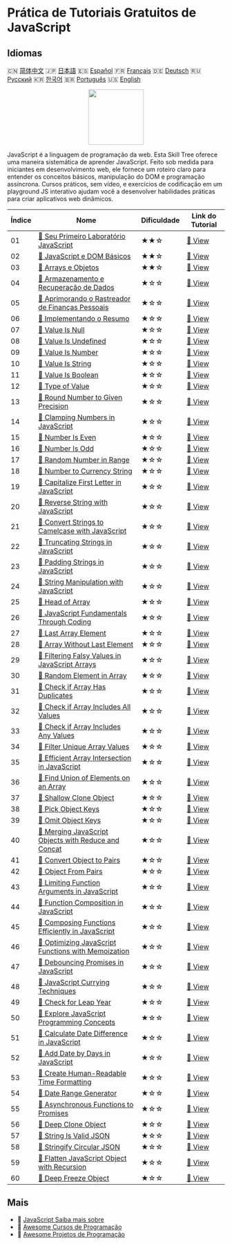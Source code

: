 # Prática de Tutoriais Gratuitos de JavaScript

## Idiomas

🇨🇳 [简体中文](README_zh.md) 🇯🇵 [日本語](README_ja.md) 🇪🇸 [Español](README_es.md) 🇫🇷 [Français](README_fr.md) 🇩🇪 [Deutsch](README_de.md) 🇷🇺 [Русский](README_ru.md) 🇰🇷 [한국어](README_ko.md) 🇧🇷 [Português](README_pt.md) 🇺🇸 [English](README.md) 

<div align="center">
<img width="128px" src="https://file.labex.io/path/ztG7iIXOkx2u.png">
</div>

JavaScript é a linguagem de programação da web. Esta Skill Tree oferece uma maneira sistemática de aprender JavaScript. Feito sob medida para iniciantes em desenvolvimento web, ele fornece um roteiro claro para entender os conceitos básicos, manipulação do DOM e programação assíncrona. Cursos práticos, sem vídeo, e exercícios de codificação em um playground JS interativo ajudam você a desenvolver habilidades práticas para criar aplicativos web dinâmicos.

|   Índice | Nome                                                                                                                                                     | Dificuldade   | Link do Tutorial                                                                                            |
|----------|----------------------------------------------------------------------------------------------------------------------------------------------------------|---------------|-------------------------------------------------------------------------------------------------------------|
|       01 | [📖 Seu Primeiro Laboratório JavaScript](https://labex.io/pt/tutorials/your-first-javascript-lab-92948)                                                  | ★★☆           | [🔗 View](https://labex.io/pt/tutorials/your-first-javascript-lab-92948)                                    |
|       02 | [📖 JavaScript e DOM Básicos](https://labex.io/pt/tutorials/javascript-basic-javascript-and-dom-290729)                                                  | ★★☆           | [🔗 View](https://labex.io/pt/tutorials/javascript-basic-javascript-and-dom-290729)                         |
|       03 | [📖 Arrays e Objetos](https://labex.io/pt/tutorials/javascript-arrays-and-objects-290728)                                                                | ★★☆           | [🔗 View](https://labex.io/pt/tutorials/javascript-arrays-and-objects-290728)                               |
|       04 | [📖 Armazenamento e Recuperação de Dados](https://labex.io/pt/tutorials/javascript-data-storage-and-retrieval-290730)                                    | ★☆☆           | [🔗 View](https://labex.io/pt/tutorials/javascript-data-storage-and-retrieval-290730)                       |
|       05 | [📖 Aprimorando o Rastreador de Finanças Pessoais](https://labex.io/pt/tutorials/javascript-enhancing-personal-finance-tracker-290731)                   | ★☆☆           | [🔗 View](https://labex.io/pt/tutorials/javascript-enhancing-personal-finance-tracker-290731)               |
|       06 | [📖 Implementando o Resumo](https://labex.io/pt/tutorials/javascript-implementing-the-summary-290732)                                                    | ★☆☆           | [🔗 View](https://labex.io/pt/tutorials/javascript-implementing-the-summary-290732)                         |
|       07 | [📖 Value Is Null](https://labex.io/pt/tutorials/javascript-value-is-null-28429)                                                                         | ★☆☆           | [🔗 View](https://labex.io/pt/tutorials/javascript-value-is-null-28429)                                     |
|       08 | [📖 Value Is Undefined](https://labex.io/pt/tutorials/javascript-value-is-undefined-28447)                                                               | ★☆☆           | [🔗 View](https://labex.io/pt/tutorials/javascript-value-is-undefined-28447)                                |
|       09 | [📖 Value Is Number](https://labex.io/pt/tutorials/javascript-value-is-number-28430)                                                                     | ★☆☆           | [🔗 View](https://labex.io/pt/tutorials/javascript-value-is-number-28430)                                   |
|       10 | [📖 Value Is String](https://labex.io/pt/tutorials/javascript-value-is-string-28444)                                                                     | ★☆☆           | [🔗 View](https://labex.io/pt/tutorials/javascript-value-is-string-28444)                                   |
|       11 | [📖 Value Is Boolean](https://labex.io/pt/tutorials/javascript-value-is-boolean-28412)                                                                   | ★☆☆           | [🔗 View](https://labex.io/pt/tutorials/javascript-value-is-boolean-28412)                                  |
|       12 | [📖 Type of Value](https://labex.io/pt/tutorials/javascript-type-of-value-28673)                                                                         | ★☆☆           | [🔗 View](https://labex.io/pt/tutorials/javascript-type-of-value-28673)                                     |
|       13 | [📖 Round Number to Given Precision](https://labex.io/pt/tutorials/round-number-to-given-precision-28605)                                                | ★☆☆           | [🔗 View](https://labex.io/pt/tutorials/round-number-to-given-precision-28605)                              |
|       14 | [📖 Clamping Numbers in JavaScript](https://labex.io/pt/tutorials/javascript-clamping-numbers-in-javascript-28196)                                       | ★☆☆           | [🔗 View](https://labex.io/pt/tutorials/javascript-clamping-numbers-in-javascript-28196)                    |
|       15 | [📖 Number Is Even](https://labex.io/pt/tutorials/javascript-number-is-even-28419)                                                                       | ★☆☆           | [🔗 View](https://labex.io/pt/tutorials/javascript-number-is-even-28419)                                    |
|       16 | [📖 Number Is Odd](https://labex.io/pt/tutorials/javascript-number-is-odd-28433)                                                                         | ★☆☆           | [🔗 View](https://labex.io/pt/tutorials/javascript-number-is-odd-28433)                                     |
|       17 | [📖 Random Number in Range](https://labex.io/pt/tutorials/javascript-random-number-in-range-28574)                                                       | ★☆☆           | [🔗 View](https://labex.io/pt/tutorials/javascript-random-number-in-range-28574)                            |
|       18 | [📖 Number to Currency String](https://labex.io/pt/tutorials/javascript-number-to-currency-string-28516)                                                 | ★☆☆           | [🔗 View](https://labex.io/pt/tutorials/javascript-number-to-currency-string-28516)                         |
|       19 | [📖 Capitalize First Letter in JavaScript](https://labex.io/pt/tutorials/javascript-capitalize-first-letter-in-javascript-28188)                         | ★☆☆           | [🔗 View](https://labex.io/pt/tutorials/javascript-capitalize-first-letter-in-javascript-28188)             |
|       20 | [📖 Reverse String with JavaScript](https://labex.io/pt/tutorials/javascript-reverse-string-with-javascript-28600)                                       | ★☆☆           | [🔗 View](https://labex.io/pt/tutorials/javascript-reverse-string-with-javascript-28600)                    |
|       21 | [📖 Convert Strings to Camelcase with JavaScript](https://labex.io/pt/tutorials/javascript-convert-strings-to-camelcase-with-javascript-28648)           | ★☆☆           | [🔗 View](https://labex.io/pt/tutorials/javascript-convert-strings-to-camelcase-with-javascript-28648)      |
|       22 | [📖 Truncating Strings in JavaScript](https://labex.io/pt/tutorials/javascript-truncating-strings-in-javascript-28671)                                   | ★☆☆           | [🔗 View](https://labex.io/pt/tutorials/javascript-truncating-strings-in-javascript-28671)                  |
|       23 | [📖 Padding Strings in JavaScript](https://labex.io/pt/tutorials/javascript-padding-strings-in-javascript-28537)                                         | ★☆☆           | [🔗 View](https://labex.io/pt/tutorials/javascript-padding-strings-in-javascript-28537)                     |
|       24 | [📖 String Manipulation with JavaScript](https://labex.io/pt/tutorials/javascript-string-manipulation-with-javascript-28590)                             | ★☆☆           | [🔗 View](https://labex.io/pt/tutorials/javascript-string-manipulation-with-javascript-28590)               |
|       25 | [📖 Head of Array](https://labex.io/pt/tutorials/javascript-head-of-array-28145)                                                                         | ★☆☆           | [🔗 View](https://labex.io/pt/tutorials/javascript-head-of-array-28145)                                     |
|       26 | [📖 JavaScript Fundamentals Through Coding](https://labex.io/pt/tutorials/javascript-javascript-fundamentals-through-coding-28156)                       | ★☆☆           | [🔗 View](https://labex.io/pt/tutorials/javascript-javascript-fundamentals-through-coding-28156)            |
|       27 | [📖 Last Array Element](https://labex.io/pt/tutorials/javascript-last-array-element-28463)                                                               | ★☆☆           | [🔗 View](https://labex.io/pt/tutorials/javascript-last-array-element-28463)                                |
|       28 | [📖 Array Without Last Element](https://labex.io/pt/tutorials/javascript-array-without-last-element-28163)                                               | ★☆☆           | [🔗 View](https://labex.io/pt/tutorials/javascript-array-without-last-element-28163)                        |
|       29 | [📖 Filtering Falsy Values in JavaScript Arrays](https://labex.io/pt/tutorials/javascript-filtering-falsy-values-in-javascript-arrays-28204)             | ★☆☆           | [🔗 View](https://labex.io/pt/tutorials/javascript-filtering-falsy-values-in-javascript-arrays-28204)       |
|       30 | [📖 Random Element in Array](https://labex.io/pt/tutorials/javascript-random-element-in-array-28153)                                                     | ★☆☆           | [🔗 View](https://labex.io/pt/tutorials/javascript-random-element-in-array-28153)                           |
|       31 | [📖 Check if Array Has Duplicates](https://labex.io/pt/tutorials/javascript-check-if-array-has-duplicates-28142)                                         | ★☆☆           | [🔗 View](https://labex.io/pt/tutorials/javascript-check-if-array-has-duplicates-28142)                     |
|       32 | [📖 Check if Array Includes All Values](https://labex.io/pt/tutorials/javascript-check-if-array-includes-all-values-28146)                               | ★☆☆           | [🔗 View](https://labex.io/pt/tutorials/javascript-check-if-array-includes-all-values-28146)                |
|       33 | [📖 Check if Array Includes Any Values](https://labex.io/pt/tutorials/javascript-check-if-array-includes-any-values-28147)                               | ★☆☆           | [🔗 View](https://labex.io/pt/tutorials/javascript-check-if-array-includes-any-values-28147)                |
|       34 | [📖 Filter Unique Array Values](https://labex.io/pt/tutorials/javascript-filter-unique-array-values-28299)                                               | ★☆☆           | [🔗 View](https://labex.io/pt/tutorials/javascript-filter-unique-array-values-28299)                        |
|       35 | [📖 Efficient Array Intersection in JavaScript](https://labex.io/pt/tutorials/javascript-efficient-array-intersection-in-javascript-28148)               | ★☆☆           | [🔗 View](https://labex.io/pt/tutorials/javascript-efficient-array-intersection-in-javascript-28148)        |
|       36 | [📖 Find Union of Elements on an Array](https://labex.io/pt/tutorials/javascript-find-union-of-elements-on-an-array-28161)                               | ★☆☆           | [🔗 View](https://labex.io/pt/tutorials/javascript-find-union-of-elements-on-an-array-28161)                |
|       37 | [📖 Shallow Clone Object](https://labex.io/pt/tutorials/javascript-shallow-clone-object-28613)                                                           | ★☆☆           | [🔗 View](https://labex.io/pt/tutorials/javascript-shallow-clone-object-28613)                              |
|       38 | [📖 Pick Object Keys](https://labex.io/pt/tutorials/javascript-pick-object-keys-28544)                                                                   | ★☆☆           | [🔗 View](https://labex.io/pt/tutorials/javascript-pick-object-keys-28544)                                  |
|       39 | [📖 Omit Object Keys](https://labex.io/pt/tutorials/javascript-omit-object-keys-28529)                                                                   | ★☆☆           | [🔗 View](https://labex.io/pt/tutorials/javascript-omit-object-keys-28529)                                  |
|       40 | [📖 Merging JavaScript Objects with Reduce and Concat](https://labex.io/pt/tutorials/javascript-merging-javascript-objects-with-reduce-and-concat-28495) | ★☆☆           | [🔗 View](https://labex.io/pt/tutorials/javascript-merging-javascript-objects-with-reduce-and-concat-28495) |
|       41 | [📖 Convert Object to Pairs](https://labex.io/pt/tutorials/javascript-convert-object-to-pairs-28523)                                                     | ★☆☆           | [🔗 View](https://labex.io/pt/tutorials/javascript-convert-object-to-pairs-28523)                           |
|       42 | [📖 Object From Pairs](https://labex.io/pt/tutorials/javascript-object-from-pairs-28519)                                                                 | ★☆☆           | [🔗 View](https://labex.io/pt/tutorials/javascript-object-from-pairs-28519)                                 |
|       43 | [📖 Limiting Function Arguments in JavaScript](https://labex.io/pt/tutorials/javascript-limiting-function-arguments-in-javascript-28322)                 | ★☆☆           | [🔗 View](https://labex.io/pt/tutorials/javascript-limiting-function-arguments-in-javascript-28322)         |
|       44 | [📖 Function Composition in JavaScript](https://labex.io/pt/tutorials/javascript-function-composition-in-javascript-28208)                               | ★☆☆           | [🔗 View](https://labex.io/pt/tutorials/javascript-function-composition-in-javascript-28208)                |
|       45 | [📖 Composing Functions Efficiently in JavaScript](https://labex.io/pt/tutorials/javascript-composing-functions-efficiently-in-javascript-28546)         | ★☆☆           | [🔗 View](https://labex.io/pt/tutorials/javascript-composing-functions-efficiently-in-javascript-28546)     |
|       46 | [📖 Optimizing JavaScript Functions with Memoization](https://labex.io/pt/tutorials/javascript-optimizing-javascript-functions-with-memoization-28494)   | ★☆☆           | [🔗 View](https://labex.io/pt/tutorials/javascript-optimizing-javascript-functions-with-memoization-28494)  |
|       47 | [📖 Debouncing Promises in JavaScript](https://labex.io/pt/tutorials/javascript-debouncing-promises-in-javascript-28257)                                 | ★☆☆           | [🔗 View](https://labex.io/pt/tutorials/javascript-debouncing-promises-in-javascript-28257)                 |
|       48 | [📖 JavaScript Currying Techniques](https://labex.io/pt/tutorials/javascript-javascript-currying-techniques-28233)                                       | ★☆☆           | [🔗 View](https://labex.io/pt/tutorials/javascript-javascript-currying-techniques-28233)                    |
|       49 | [📖 Check for Leap Year](https://labex.io/pt/tutorials/javascript-check-for-leap-year-28423)                                                             | ★☆☆           | [🔗 View](https://labex.io/pt/tutorials/javascript-check-for-leap-year-28423)                               |
|       50 | [📖 Explore JavaScript Programming Concepts](https://labex.io/pt/tutorials/javascript-explore-javascript-programming-concepts-28247)                     | ★☆☆           | [🔗 View](https://labex.io/pt/tutorials/javascript-explore-javascript-programming-concepts-28247)           |
|       51 | [📖 Calculate Date Difference in JavaScript](https://labex.io/pt/tutorials/javascript-calculate-date-difference-in-javascript-28235)                     | ★☆☆           | [🔗 View](https://labex.io/pt/tutorials/javascript-calculate-date-difference-in-javascript-28235)           |
|       52 | [📖 Add Date by Days in JavaScript](https://labex.io/pt/tutorials/javascript-add-date-by-days-in-javascript-28123)                                       | ★☆☆           | [🔗 View](https://labex.io/pt/tutorials/javascript-add-date-by-days-in-javascript-28123)                    |
|       53 | [📖 Create Human-Readable Time Formatting](https://labex.io/pt/tutorials/javascript-create-human-readable-time-formatting-28316)                         | ★☆☆           | [🔗 View](https://labex.io/pt/tutorials/javascript-create-human-readable-time-formatting-28316)             |
|       54 | [📖 Date Range Generator](https://labex.io/pt/tutorials/javascript-date-range-generator-28248)                                                           | ★☆☆           | [🔗 View](https://labex.io/pt/tutorials/javascript-date-range-generator-28248)                              |
|       55 | [📖 Asynchronous Functions to Promises](https://labex.io/pt/tutorials/javascript-asynchronous-functions-to-promises-28559)                               | ★☆☆           | [🔗 View](https://labex.io/pt/tutorials/javascript-asynchronous-functions-to-promises-28559)                |
|       56 | [📖 Deep Clone Object](https://labex.io/pt/tutorials/javascript-deep-clone-object-28260)                                                                 | ★☆☆           | [🔗 View](https://labex.io/pt/tutorials/javascript-deep-clone-object-28260)                                 |
|       57 | [📖 String Is Valid JSON](https://labex.io/pt/tutorials/javascript-string-is-valid-json-28449)                                                           | ★☆☆           | [🔗 View](https://labex.io/pt/tutorials/javascript-string-is-valid-json-28449)                              |
|       58 | [📖 Stringify Circular JSON](https://labex.io/pt/tutorials/javascript-stringify-circular-json-28629)                                                     | ★☆☆           | [🔗 View](https://labex.io/pt/tutorials/javascript-stringify-circular-json-28629)                           |
|       59 | [📖 Flatten JavaScript Object with Recursion](https://labex.io/pt/tutorials/javascript-flatten-javascript-object-with-recursion-28312)                   | ★☆☆           | [🔗 View](https://labex.io/pt/tutorials/javascript-flatten-javascript-object-with-recursion-28312)          |
|       60 | [📖 Deep Freeze Object](https://labex.io/pt/tutorials/javascript-deep-freeze-object-28263)                                                               | ★☆☆           | [🔗 View](https://labex.io/pt/tutorials/javascript-deep-freeze-object-28263)                                |

## Mais

- 🔗 [JavaScript Saiba mais sobre](https://labex.io/pt/skilltrees/javascript)
- 🔗 [Awesome Cursos de Programação](https://github.com/labex-labs/awesome-programming-courses)
- 🔗 [Awesome Projetos de Programação](https://github.com/labex-labs/awesome-programming-projects)

